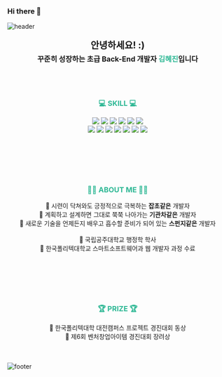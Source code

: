 ### Hi there 👋

<!--
**whydontw/whydontw** is a ✨ _special_ ✨ repository because its `README.md` (this file) appears on your GitHub profile.

Here are some ideas to get you started:

- 🔭 I’m currently working on ...
- 🌱 I’m currently learning ...
- 👯 I’m looking to collaborate on ...
- 🤔 I’m looking for help with ...
- 💬 Ask me about ...
- 📫 How to reach me: ...
- 😄 Pronouns: ...
- ⚡ Fun fact: ...
-->


![header](https://capsule-render.vercel.app/api?type=slice&color=timeAuto&height=300&section=header&text=Welcome!%20Hyejin's%20Github&fontSize=60&fontcolor=black)

<div align="center">
    <div style="line-height: 70%">
        <h2>안녕하세요! :)</h2>
        <h3>꾸준히 성장하는 초급 Back-End 개발자 <span style="color: rgb(47, 184, 149); font-size: 1em;"><strong>김혜진</strong></span>입니다</h3>
    </div>
    <br>
    <div style="margin: 50px auto;">
        <h3><strong style="color: rgb(47, 184, 149);">💻 SKILL 💻</strong></h3>
        <img src="https://img.shields.io/badge/JAVA-007396?style=flat-square&logo=java&logoColor=white"> 
        <img src="https://img.shields.io/badge/Spring-6DB33F?style=flat-square&logo=spring&logoColor=white">
        <img src="https://img.shields.io/badge/HTML5-E34F26?style=flat-square&logo=html5&logoColor=white"> 
        <img src="https://img.shields.io/badge/CSS3-1572B6?style=flat-square&logo=css3&logoColor=white"> 
        <img src="https://img.shields.io/badge/Javascript-F7DF1E?style=flat-square&logo=javascript&logoColor=black">
        <img src="https://img.shields.io/badge/jquery-0769AD?style=flat-square&logo=jquery&logoColor=white">
        <br>
        <img src="https://img.shields.io/badge/oracle-F80000?style=flat-square&logo=oracle&logoColor=white"> 
        <img src="https://img.shields.io/badge/mariaDB-003545?style=flat-square&logo=mariaDB&logoColor=white">
        <img src="https://img.shields.io/badge/bootstrap-7952B3?style=flat-square&logo=bootstrap&logoColor=white">
        <img src="https://img.shields.io/badge/apache tomcat-F8DC75?style=flat-square&logo=apachetomcat&logoColor=black">
        <img src="https://img.shields.io/badge/github-181717?style=flat-square&logo=github&logoColor=white">
        <img src="https://img.shields.io/badge/git-F05032?style=flat-square&logo=git&logoColor=white">
        <img src="https://img.shields.io/badge/Adobe Photoshop-31A8FF?style=flat-square&logo=Adobe Photoshop&logoColor=white">
    </div>
    <br>
    <div style="margin: 50px auto;">
        <h3><strong style="color: rgb(47, 184, 149);">👩‍💻 ABOUT ME 👩‍💻</strong></h3>
        🔸 시련이 닥쳐와도 긍정적으로 극복하는 <strong>잡초같은</strong> 개발자<br>
        🔸 계획하고 설계하면 그대로 쭉쭉 나아가는 <strong>기관차같은</strong> 개발자<br>
        🔸 새로운 기술을 언제든지 배우고 흡수할 준비가 되어 있는 <strong>스펀지같은</strong> 개발자<br><br>
        🔸 국립공주대학교 행정학 학사<br>
        🔸 한국폴리텍대학교 스마트소프트웨어과 웹 개발자 과정 수료
    </div>
    <br>
    <div style="margin: 50px auto;">
        <h3><strong style="color: rgb(47, 184, 149);">🏆 PRIZE 🏆</strong></h3>
        🔹 한국폴리텍대학 대전캠퍼스 프로젝트 경진대회 동상<br>
        🔹 제6회 벤처창업아이템 경진대회 장려상
    </div>
</div>

![footer](https://capsule-render.vercel.app/api?type=slice&color=timeAuto&height=300&section=footer&fontSize=60)
